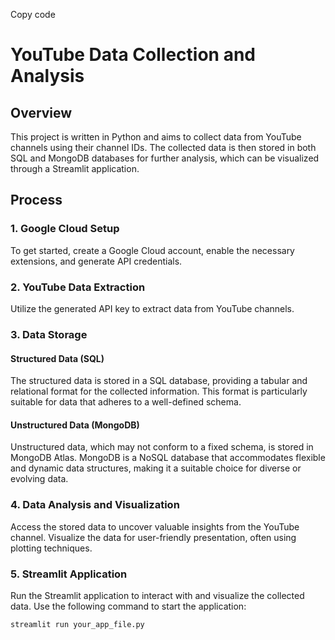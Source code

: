 Copy code
# YouTube Data Collection and Analysis

## Overview
This project is written in Python and aims to collect data from YouTube channels using their channel IDs. The collected data is then stored in both SQL and MongoDB databases for further analysis, which can be visualized through a Streamlit application.

## Process

### 1. Google Cloud Setup
To get started, create a Google Cloud account, enable the necessary extensions, and generate API credentials.

### 2. YouTube Data Extraction
Utilize the generated API key to extract data from YouTube channels.

### 3. Data Storage

#### Structured Data (SQL)
The structured data is stored in a SQL database, providing a tabular and relational format for the collected information. This format is particularly suitable for data that adheres to a well-defined schema.

#### Unstructured Data (MongoDB)
Unstructured data, which may not conform to a fixed schema, is stored in MongoDB Atlas. MongoDB is a NoSQL database that accommodates flexible and dynamic data structures, making it a suitable choice for diverse or evolving data.

### 4. Data Analysis and Visualization
Access the stored data to uncover valuable insights from the YouTube channel. Visualize the data for user-friendly presentation, often using plotting techniques.

### 5. Streamlit Application
Run the Streamlit application to interact with and visualize the collected data. Use the following command to start the application:

```bash
streamlit run your_app_file.py
